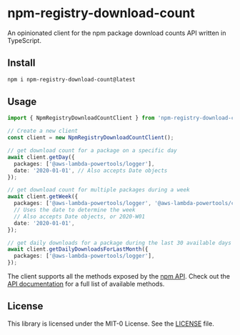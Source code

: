 # npm-registry-download-count

An opinionated client for the npm package download counts API written in TypeScript.

## Install

```bash
npm i npm-registry-download-count@latest
```

## Usage

```typescript
import { NpmRegistryDownloadCountClient } from 'npm-registry-download-count';

// Create a new client
const client = new NpmRegistryDownloadCountClient();

// get download count for a package on a specific day
await client.getDay({
  packages: ['@aws-lambda-powertools/logger'],
  date: '2020-01-01', // Also accepts Date objects
});

// get download count for multiple packages during a week
await client.getWeek({
  packages: ['@aws-lambda-powertools/logger', '@aws-lambda-powertools/core'],
  // Uses the date to determine the week
  // Also accepts Date objects, or 2020-W01
  date: '2020-01-01',
});

// get daily downloads for a package during the last 30 available days
await client.getDailyDownloadsForLastMonth({
  packages: ['@aws-lambda-powertools/logger'],
});
```

The client supports all the methods exposed by the [npm API](https://github.com/npm/registry/blob/master/docs/download-counts.md). Check out the [API documentation](https://dreamorosi.github.io/npm-registry-download-count/classes/NpmRegistryDownloadCountClient.html) for a full list of available methods.

## License

This library is licensed under the MIT-0 License. See the [LICENSE](./LICENSE) file.
